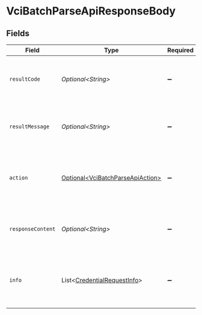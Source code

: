 # VciBatchParseApiResponseBody


## Fields

| Field                                                                                  | Type                                                                                   | Required                                                                               | Description                                                                            |
| -------------------------------------------------------------------------------------- | -------------------------------------------------------------------------------------- | -------------------------------------------------------------------------------------- | -------------------------------------------------------------------------------------- |
| `resultCode`                                                                           | *Optional\<String>*                                                                    | :heavy_minus_sign:                                                                     | The code which represents the result of the API call.                                  |
| `resultMessage`                                                                        | *Optional\<String>*                                                                    | :heavy_minus_sign:                                                                     | A short message which explains the result of the API call.                             |
| `action`                                                                               | [Optional\<VciBatchParseApiAction>](../../models/operations/VciBatchParseApiAction.md) | :heavy_minus_sign:                                                                     | The next action that the batch credential endpoint should take.                        |
| `responseContent`                                                                      | *Optional\<String>*                                                                    | :heavy_minus_sign:                                                                     | The content of the response to the request sender.                                     |
| `info`                                                                                 | List\<[CredentialRequestInfo](../../models/components/CredentialRequestInfo.md)>       | :heavy_minus_sign:                                                                     | Information about the credential requests in the batch credential<br/>request.<br/>    |